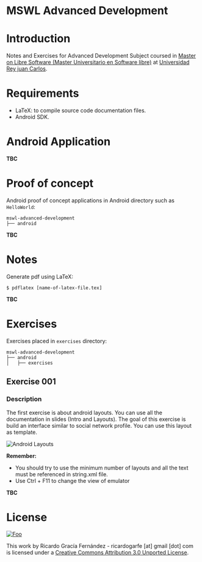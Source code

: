 MSWL Advanced Development
==========================

# Introduction

Notes and Exercises for Advanced Development Subject coursed in [Master on Libre Software (Master Universitario en Software libre)](http://master.libresoft.es/) at [Universidad Rey juan Carlos](http://www.urjc.es/).

# Requirements

* LaTeX: to compile source code documentation files.
* Android SDK.

# Android Application

**TBC**

# Proof of concept

Android proof of concept applications in Android directory such as `HelloWorld`:

```shell
mswl-advanced-development
├── android
```

**TBC**

# Notes

Generate pdf using LaTeX:

```shell
$ pdflatex [name-of-latex-file.tex]
```

**TBC**

# Exercises

Exercises placed in `exercises` directory:

```shell
mswl-advanced-development
├── android
│   ├── exercises
```

## Exercise 001

### Description 

The first exercise is about android layouts. You can use all the documentation in slides (Intro and Layouts). The goal of this exercise is build an interface similar to social network profile. 
You can use this layout as template.

![Android Layouts](https://raw.github.com/ricardogarfe/mswl-advanced-development/master/android/exercises/exercise-001/exercise-001-layout.png)

**Remember:**

* You should try to use the minimum number of layouts and all the text must be referenced in string.xml file. 
* Use Ctrl + F11 to change the view of emulator


**TBC**

# License

<a href="http://creativecommons.org/licenses/by/3.0/" rel="Creative Commons Attribution 3.0">![Foo](http://i.creativecommons.org/l/by/3.0/88x31.png)</a>

This work by Ricardo Gracía Fernández - ricardogarfe [at] gmail [dot] com is licensed under a [Creative Commons Attribution 3.0 Unported License](http://creativecommons.org/licenses/by/3.0/).


